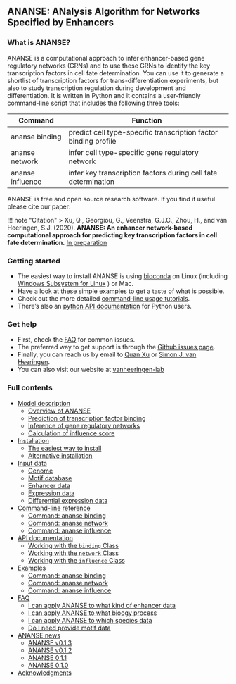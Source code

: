 ## **ANANSE**: **AN**alysis **A**lgorithm for **N**etworks **S**pecified by **E**nhancers

### What is ANANSE?

ANANSE is a computational approach to infer enhancer-based gene regulatory networks (GRNs) and to use these GRNs to identify the key transcription factors in cell fate determination. You can use it to generate a shortlist of transcription factors for trans-differentiation experiments, but also to study transcription regulation during development and differentiation. It is written in Python and it contains a user-friendly command-line script that includes the following three tools:

| Command           | Function                                                       |
| ----------------- | -------------------------------------------------------------- |
|  ananse binding   | predict cell type-specific transcription factor binding profile   |
|  ananse network   | infer cell type-specific gene regulatory network           |
|  ananse influence | infer key transcription factors during cell fate determination |   

ANANSE is free and open source research software. If you find it useful please cite our paper:

!!! note "Citation"
    > Xu, Q., Georgiou, G., Veenstra, G.J.C., Zhou, H., and van Heeringen, S.J. (2020). **ANANSE: An enhancer network-based computational approach for predicting key transcription factors in cell fate determination.** [In preparation](https://www.biorxiv.org/)

### Getting started

* The easiest way to install ANANSE is using [bioconda](https://bioconda.github.io/) on Linux (including [Windows Subsystem for Linux](https://docs.microsoft.com/en-us/windows/wsl/install-win10) ) or Mac. 
* Have a look at these simple [examples](examples.md) to get a taste of what is possible.
* Check out the more detailed [command-line usage tutorials](command-line_reference.md).
* There’s also an [python API documentation](API_documentation.md) for Python users.

### Get help

* First, check the [FAQ](faq.md) for common issues.
* The preferred way to get support is through the [Github issues page](https://github.com/vanheeringen-lab/ANANSE/issues).
* Finally, you can reach us by email to <a href="mailto:qxuchn@gmail.com" target="_blank">Quan Xu</a> or <a href="mailto:simon.vanheeringen@gmail.com" target="_blank">Simon J. van Heeringen</a>.
* You can also visit our website at <a href="https://github.com/vanheeringen-lab" target="_blank">vanheeringen-lab</a>

### Full contents

* [Model description](model_description.md)
    - [Overview of ANANSE](model_description/#overview_of_ANANSE)
    - [Prediction of transcription factor binding](model_description/#prediction_of_transcription_factor_binding)
    - [Inference of gene regulatory networks](model_description/#inference_of_gene_regulatory_networks)
    - [Calculation of influence score](model_description/#calculation_of_influence_score)
* [Installation](installation.md)
    - [The easiest way to install](installation/#the-easiest-way-to-install)
    - [Alternative installation](installation/#alternative-installation)
* [Input data](input_data.md)
    - [Genome](input_data/#genome)
    - [Motif database](input_data/#motif-database)
    - [Enhancer data](input_data/#enhancer-data)
    - [Expression data](input_data/#enhancer-data)
    - [Differential expression data](input_data/#enhancer-data)
* [Command-line reference](command-line_reference.md)
    - [Command: ananse binding](command-line_reference/#motif-database)
    - [Command: ananse network](command-line_reference/#motif-database)
    - [Command: ananse influence](command-line_reference/#motif-database)
* [API documentation](API_documentation.md)
    - [Working with the `binding` Class](API_documentation/#working-with-binding-class)
    - [Working with the `network` Class](API_documentation/#working-with-network-class)
    - [Working with the `influence` Class](API_documentation/#working-with-influence-class)
* [Examples](examples.md)
    - [Command: ananse binding](examples/#motif-database)
    - [Command: ananse network](examples/#motif-database)
    - [Command: ananse influence](examples/#motif-database)
* [FAQ](faq.md)
    - [I can apply ANANSE to what kind of enhancer data](faq/#I_can_apply_ANANSE_to_what_kind_of_enhancer_data)
    - [I can apply ANANSE to what bioogy process](faq/#I_can_apply_ANANSE_to_what_bioogy_process)
    - [I can apply ANANSE to which species data](faq/#I_can_apply_ANANSE_to_which_species_data)
    - [Do I need provide motif data](faq/#Do_I_need_provide_motif_data)
* [ANANSE news](ananse_news.md)
    - [ANANSE v0.1.3](ananse_news/ANANSE_v0.1.3)
    - [ANANSE v0.1.2](ananse_news/ANANSE_v0.1.2)
    - [ANANSE 0.1.1](ananse_news/ANANSE_0.1.1)
    - [ANANSE 0.1.0](ananse_news/ANANSE_0.1.0)
* [Acknowledgments](acknowledgments.md)
